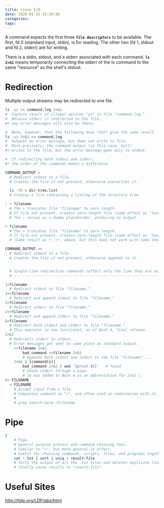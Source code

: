 ```yaml
---
title: Linux I/O
date: 2020-01-31 15:50:50
categories:
tags:
---
```


A command expects the first three **`file descriptors`** to be available. The first, fd 0 (standard input, stdin), is for reading. The other two (fd 1, stdout and fd 2, stderr) are for writing.

There is a stdin, stdout, and a stderr associated with each command. **`ls 2>&1`** means temporarily connecting the stderr of the ls command to the same "resource" as the shell's stdout.

# Redirection

Multiple output streams may be redirected to one file.

``` bash
ls -yz >> command.log 2>&1
#  Capture result of illegal options "yz" in file "command.log."
#  Because stderr is redirected to the file,
#+ any error messages will also be there.

#  Note, however, that the following does *not* give the same result.
ls -yz 2>&1 >> command.log
#  Outputs an error message, but does not write to file.
#  More precisely, the command output (in this case, null)
#+ writes to the file, but the error message goes only to stdout.

#  If redirecting both stdout and stderr,
#+ the order of the commands makes a difference.
```

<!--more-->

``` bash
COMMAND_OUTPUT >
  # Redirect stdout to a file.
  # Creates the file if not present, otherwise overwrites it.

  ls -lR > dir-tree.list
  # Creates a file containing a listing of the directory tree.

: > filename
  # The > truncates file "filename" to zero length.
  # If file not present, creates zero-length file (same effect as 'touch').
  # The : serves as a dummy placeholder, producing no output.

> filename    
  # The > truncates file "filename" to zero length.
  # If file not present, creates zero-length file (same effect as 'touch').
  # (Same result as ": >", above, but this does not work with some shells.)

COMMAND_OUTPUT >>
  # Redirect stdout to a file.
  # Creates the file if not present, otherwise appends to it.


  # Single-line redirection commands (affect only the line they are on):
  # --------------------------------------------------------------------

1>filename
  # Redirect stdout to file "filename."
1>>filename
  # Redirect and append stdout to file "filename."
2>filename
  # Redirect stderr to file "filename."
2>>filename
  # Redirect and append stderr to file "filename."
&>filename
  # Redirect both stdout and stderr to file "filename."
  # This operator is now functional, as of Bash 4, final release.
2>&1
  # Redirects stderr to stdout.
  # Error messages get sent to same place as standard output.
    >>filename 2>&1
        bad_command >>filename 2>&1
        # Appends both stdout and stderr to the file "filename" ...
    2>&1 | [command(s)]
        bad_command 2>&1 | awk '{print $5}'   # found
        # Sends stderr through a pipe.
        # |& was added to Bash 4 as an abbreviation for 2>&1 |.
0< FILENAME
  < FILENAME
    # Accept input from a file.
    # Companion command to ">", and often used in combination with it.
    #
    # grep search-word <filename
```

# Pipe

``` bash
|
    # Pipe.
    # General purpose process and command chaining tool.
    # Similar to ">", but more general in effect.
    # Useful for chaining commands, scripts, files, and programs together.
    cat *.txt | sort | uniq > result-file
    # Sorts the output of all the .txt files and deletes duplicate lines,
    # finally saves results to "result-file".
```


# Useful Sites

http://tldp.org/LDP/abs/html